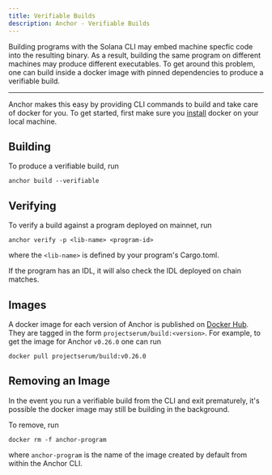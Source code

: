 ```yaml
---
title: Verifiable Builds
description: Anchor - Verifiable Builds
---
```


Building programs with the Solana CLI may embed machine specfic
code into the resulting binary. As a result, building the same program
on different machines may produce different executables. To get around this
problem, one can build inside a docker image with pinned dependencies to produce
a verifiable build.

---

Anchor makes this easy by providing CLI commands to build and take care of
docker for you. To get started, first make sure you
[install](https://docs.docker.com/get-docker/) docker on your local machine.

## Building

To produce a verifiable build, run

```shell
anchor build --verifiable
```

## Verifying

To verify a build against a program deployed on mainnet, run

```shell
anchor verify -p <lib-name> <program-id>
```

where the `<lib-name>` is defined by your program's Cargo.toml.

If the program has an IDL, it will also check the IDL deployed on chain matches.

## Images

A docker image for each version of Anchor is published on [Docker Hub](https://hub.docker.com/r/projectserum/build). They are tagged in the form `projectserum/build:<version>`. For example, to get the image for Anchor `v0.26.0` one can run

```shell
docker pull projectserum/build:v0.26.0
```

## Removing an Image

In the event you run a verifiable build from the CLI and exit prematurely,
it's possible the docker image may still be building in the background.

To remove, run

```shell
docker rm -f anchor-program
```

where `anchor-program` is the name of the image created by default from within
the Anchor CLI.

